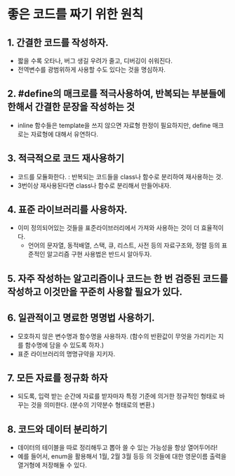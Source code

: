 # 좋은 코드를 짜기 위한 원칙

## 1. 간결한 코드를 작성하자.
  - 짧을 수록 오타나, 버그 생길 우려가 줄고, 디버깅이 쉬워진다.
  - 전역변수를 광범위하게 사용할 수도 있다는 것을 명심하자.

## 2. #define의 매크로를 적극사용하여, 반복되는 부분들에 한해서 간결한 문장을 작성하는 것 
  - inline 함수들은 template을 쓰지 않으면 자료형 한정이 필요하지만, define 매크로는 자료형에 대해서 유연하다.

## 3. 적극적으로 코드 재사용하기
  - 코드를 모듈화한다. : 반복되는 코드들을 class나 함수로 분리하여 재사용하는 것.
  - 3번이상 재사용된다면 class나 함수로 분리해서 만들어내자.

## 4. 표준 라이브러리를 사용하자.
 - 이미 정의되어있는 것들을 표준라이브러리에서 가져와 사용하는 것이 더 효율적이다.
   - 언어의 문자열, 동적배열, 스택, 큐, 리스트, 사전 등의 자료구조와, 정렬 등의 표준적인 알고리즘 구현 사용법은 반드시 알아두자.

## 5. 자주 작성하는 알고리즘이나 코드는 한 번 검증된 코드를 작성하고 이것만을 꾸준히 사용할 필요가 있다.

## 6. 일관적이고 명료한 명명법 사용하기.
 - 모호하지 않은 변수명과 함수명을 사용하자. (함수의 반환값이 무엇을 가리키는 지를 함수명에 담을 수 있도록 하자.)
 - 표준 라이브러리의 명명규약을 지키자.

## 7. 모든 자료를 정규화 하자
  - 되도록, 입력 받는 순간에 자료를 받자마자 특정 기준에 의거한 정규적인 형태로 바꾸는 것을 의미한다. (분수의 기약분수 형태로의 변환.)

## 8. 코드와 데이터 분리하기
 - 데이터의 테이블을 따로 정리해두고 뽑아 쓸 수 있는 가능성을 항상 열어두어라!
 - 예를 들어서, enum을 활용해서 1월, 2월 3월 등등 의 것들에 대한 영문이름 출력을 열거형에 저장해둘 수 있다.
